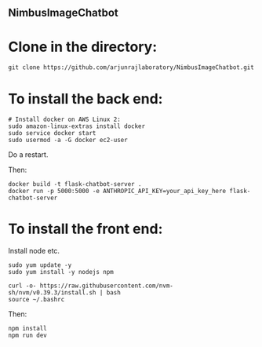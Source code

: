 ## NimbusImageChatbot

# Clone in the directory:
`git clone https://github.com/arjunrajlaboratory/NimbusImageChatbot.git`

# To install the back end:
```
# Install docker on AWS Linux 2:
sudo amazon-linux-extras install docker
sudo service docker start
sudo usermod -a -G docker ec2-user
```
Do a restart.

Then:
```
docker build -t flask-chatbot-server .
docker run -p 5000:5000 -e ANTHROPIC_API_KEY=your_api_key_here flask-chatbot-server
```

# To install the front end:
Install node etc.
```
sudo yum update -y
sudo yum install -y nodejs npm

curl -o- https://raw.githubusercontent.com/nvm-sh/nvm/v0.39.3/install.sh | bash
source ~/.bashrc
```

Then:
```
npm install
npm run dev
```
